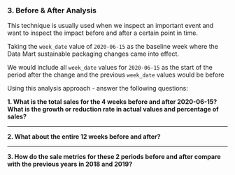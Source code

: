 ### 3. Before & After Analysis

This technique is usually used when we inspect an important event and want to inspect the impact before and after a certain point in time.

Taking the <code>week_date</code> value of <code>2020-06-15</code> as the baseline week where the Data Mart sustainable packaging changes came into effect.

We would include all <code>week_date</code> values for <code>2020-06-15</code> as the start of the period after the change and the previous <code>week_date</code> values would be before

Using this analysis approach - answer the following questions:

**1. What is the total sales for the 4 weeks before and after 2020-06-15? What is the growth or reduction rate in actual values and percentage of sales?**

***

**2. What about the entire 12 weeks before and after?**

***

**3. How do the sale metrics for these 2 periods before and after compare with the previous years in 2018 and 2019?**

